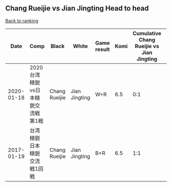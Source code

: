 ## Chang Rueijie vs Jian Jingting Head to head

[Back to ranking](../../index.md)




| **Date** | **Comp** | **Black** | **White** | **Game result** | **Komi** | **Cumulative Chang Rueijie vs Jian Jingting** | **Chang Rueijie streak** | **Jian Jingting streak** | 
| --- | --- | --- | --- | --- | --- | --- | --- | --- |
| 2020-01-18 | 2020台湾精鋭vs日本精鋭交流戦第1戦 | Chang Rueijie | Jian Jingting | W+R | 6.5 | 0:1 | 0 | 1 | 
| 2017-01-19 | 台湾精鋭日本精鋭交流戦1回戦 | Chang Rueijie | Jian Jingting | B+R | 6.5 | 1:1 | 1 | 0 |




